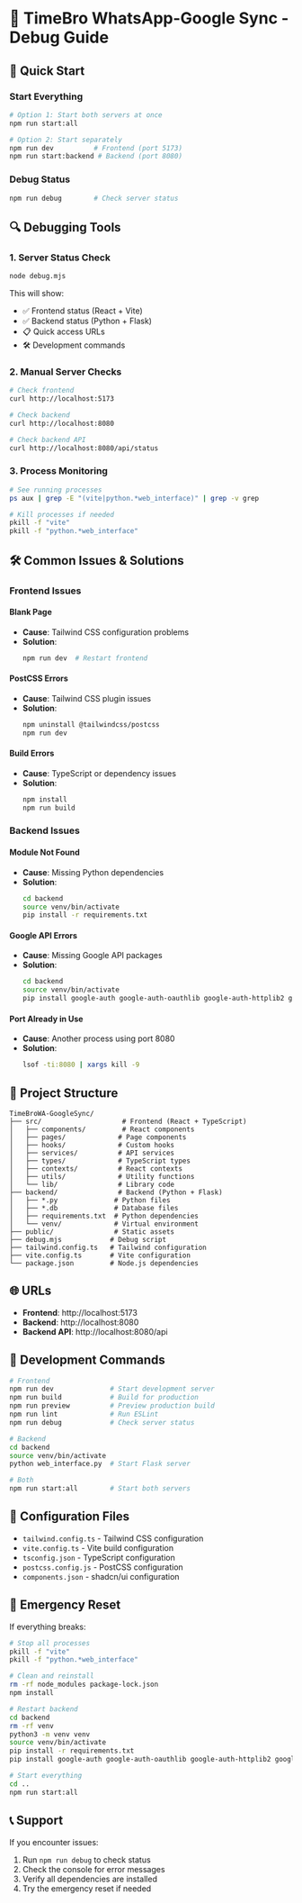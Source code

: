 # 🐛 TimeBro WhatsApp-Google Sync - Debug Guide

## 🚀 Quick Start

### Start Everything
```bash
# Option 1: Start both servers at once
npm run start:all

# Option 2: Start separately
npm run dev          # Frontend (port 5173)
npm run start:backend # Backend (port 8080)
```

### Debug Status
```bash
npm run debug        # Check server status
```

## 🔍 Debugging Tools

### 1. Server Status Check
```bash
node debug.mjs
```
This will show:
- ✅ Frontend status (React + Vite)
- ✅ Backend status (Python + Flask)
- 📋 Quick access URLs
- 🛠️ Development commands

### 2. Manual Server Checks
```bash
# Check frontend
curl http://localhost:5173

# Check backend
curl http://localhost:8080

# Check backend API
curl http://localhost:8080/api/status
```

### 3. Process Monitoring
```bash
# See running processes
ps aux | grep -E "(vite|python.*web_interface)" | grep -v grep

# Kill processes if needed
pkill -f "vite"
pkill -f "python.*web_interface"
```

## 🛠️ Common Issues & Solutions

### Frontend Issues

#### Blank Page
- **Cause**: Tailwind CSS configuration problems
- **Solution**: 
  ```bash
  npm run dev  # Restart frontend
  ```

#### PostCSS Errors
- **Cause**: Tailwind CSS plugin issues
- **Solution**: 
  ```bash
  npm uninstall @tailwindcss/postcss
  npm run dev
  ```

#### Build Errors
- **Cause**: TypeScript or dependency issues
- **Solution**:
  ```bash
  npm install
  npm run build
  ```

### Backend Issues

#### Module Not Found
- **Cause**: Missing Python dependencies
- **Solution**:
  ```bash
  cd backend
  source venv/bin/activate
  pip install -r requirements.txt
  ```

#### Google API Errors
- **Cause**: Missing Google API packages
- **Solution**:
  ```bash
  cd backend
  source venv/bin/activate
  pip install google-auth google-auth-oauthlib google-auth-httplib2 google-api-python-client
  ```

#### Port Already in Use
- **Cause**: Another process using port 8080
- **Solution**:
  ```bash
  lsof -ti:8080 | xargs kill -9
  ```

## 📁 Project Structure

```
TimeBroWA-GoogleSync/
├── src/                    # Frontend (React + TypeScript)
│   ├── components/         # React components
│   ├── pages/             # Page components
│   ├── hooks/             # Custom hooks
│   ├── services/          # API services
│   ├── types/             # TypeScript types
│   ├── contexts/          # React contexts
│   ├── utils/             # Utility functions
│   └── lib/               # Library code
├── backend/               # Backend (Python + Flask)
│   ├── *.py              # Python files
│   ├── *.db              # Database files
│   ├── requirements.txt  # Python dependencies
│   └── venv/             # Virtual environment
├── public/               # Static assets
├── debug.mjs            # Debug script
├── tailwind.config.ts   # Tailwind configuration
├── vite.config.ts       # Vite configuration
└── package.json         # Node.js dependencies
```

## 🌐 URLs

- **Frontend**: http://localhost:5173
- **Backend**: http://localhost:8080
- **Backend API**: http://localhost:8080/api

## 📝 Development Commands

```bash
# Frontend
npm run dev              # Start development server
npm run build            # Build for production
npm run preview          # Preview production build
npm run lint             # Run ESLint
npm run debug            # Check server status

# Backend
cd backend
source venv/bin/activate
python web_interface.py  # Start Flask server

# Both
npm run start:all        # Start both servers
```

## 🔧 Configuration Files

- `tailwind.config.ts` - Tailwind CSS configuration
- `vite.config.ts` - Vite build configuration
- `tsconfig.json` - TypeScript configuration
- `postcss.config.js` - PostCSS configuration
- `components.json` - shadcn/ui configuration

## 🚨 Emergency Reset

If everything breaks:

```bash
# Stop all processes
pkill -f "vite"
pkill -f "python.*web_interface"

# Clean and reinstall
rm -rf node_modules package-lock.json
npm install

# Restart backend
cd backend
rm -rf venv
python3 -m venv venv
source venv/bin/activate
pip install -r requirements.txt
pip install google-auth google-auth-oauthlib google-auth-httplib2 google-api-python-client

# Start everything
cd ..
npm run start:all
```

## 📞 Support

If you encounter issues:
1. Run `npm run debug` to check status
2. Check the console for error messages
3. Verify all dependencies are installed
4. Try the emergency reset if needed




















